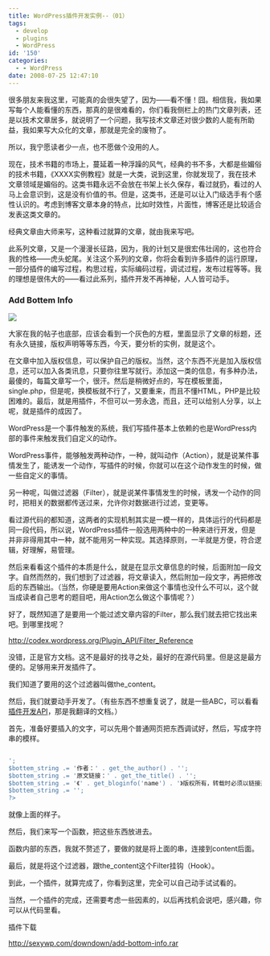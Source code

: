 ```yaml
---
title: WordPress插件开发实例--（01）
tags:
  - develop
  - plugins
  - WordPress
id: '150'
categories:
  - - WordPress
date: 2008-07-25 12:47:10
---
```


很多朋友来我这里，可能真的会很失望了，因为——看不懂！囧。相信我，我如果写每个人能看懂的东西，那真的是很难看的，你们看我侧栏上的热门文章列表，还是以技术文章居多，就说明了一个问题，我写技术文章还对很少数的人能有所助益，我如果写大众化的文章，那就是完全的废物了。

所以，我宁愿读者少一点，也不愿做个没用的人。

现在，技术书籍的市场上，蔓延着一种浮躁的风气，经典的书不多，大都是些媚俗的技术书籍，《XXXX实例教程》就是一大类，说到这里，你就发现了，我在技术文章领域是媚俗的。这类书籍永远不会放在书架上长久保存，看过就扔，看过的人马上会意识到，这是没有价值的书。但是，这类书，还是可以让入门级选手有个感性认识的。考虑到博客文章本身的特点，比如时效性，片面性，博客还是比较适合发表这类文章的。

经典文章由大师来写，这种看过就算的文章，就由我来写吧。
<!-- more -->
此系列文章，又是一个漫漫长征路，因为，我的计划又是很宏伟壮阔的，这也符合我的性格——虎头蛇尾。关注这个系列的文章，你将会看到许多插件的运行原理，一部分插件的编写过程，构思过程，实际编码过程，调试过程，发布过程等等。我的理想是很伟大的——看过此系列，插件开发不再神秘，人人皆可动手。

### Add Bottem Info

[![](http://lh5.ggpht.com/TangChao.ZJU/SIlTWI-LZfI/AAAAAAAAAeQ/-Qt5QGOk5P0/s400/add-bottom-info.png)](http://picasaweb.google.com/TangChao.ZJU/Illustration/photo#5226800482370676210)

大家在我的帖子也底部，应该会看到一个灰色的方框，里面显示了文章的标题，还有永久链接，版权声明等等东西，今天，要分析的实例，就是这个。

在文章中加入版权信息，可以保护自己的版权。当然，这个东西不光是加入版权信息，还可以加入各类讯息，只要你往里写就行。添加这一类的信息，有多种办法，最傻的，每篇文章写一个，很汗。然后是稍微好点的，写在模板里面，single.php，但是呢，换模板就不行了，又要重来，而且不懂HTML，PHP是比较困难的。最后，就是用插件，不但可以一劳永逸，而且，还可以给别人分享，以上呢，就是插件的成因了。

WordPress是一个事件触发的系统，我们写插件基本上依赖的也是WordPress内部的事件来触发我们自定义的动作。

WordPress事件，能够触发两种动作，一种，就叫动作（Action），就是说某件事情发生了，能诱发一个动作，写插件的时候，你就可以在这个动作发生的时候，做一些自定义的事情。

另一种呢，叫做过滤器（Filter），就是说某件事情发生的时候，诱发一个动作的同时，把相关的数据都传送过来，允许你对数据进行过滤，变更等。

看过源代码的都知道，这两者的实现机制其实是一模一样的，具体运行的代码都是同一段代码，所以说，WordPress插件一般选用两种中的一种来进行开发，但是并非非得用其中一种，就不能用另一种实现。其选择原则，一半就是方便，符合逻辑，好理解，易管理。

然后来看看这个插件的本质是什么，就是在显示文章信息的时候，后面附加一段文字。自然而然的，我们想到了过滤器，将文章读入，然后附加一段文字，再把修改后的东西输出。（当然，你硬是要用Action来做这个事情也没什么不可以，这个就当成读者自己思考的题目吧，用Action怎么做这个事情呢？）

好了，既然知道了是要用一个能过滤文章内容的Filter，那么我们就去把它找出来吧。到哪里找呢？

http://codex.wordpress.org/Plugin_API/Filter_Reference

没错，正是官方文档。这不是最好的找寻之处，最好的在源代码里。但是这是最方便的。足够用来开发插件了。

我们知道了要用的这个过滤器叫做the_content。

然后，我们就要动手开发了。（有些东西不想重复说了，就是一些ABC，可以看看[插件开发API](http://sexywp.com/wordpress-plugin-api.htm)，那是我翻译的文档。）

首先，准备好要插入的文字，可以先用个普通网页把东西调试好，然后，写成字符串的模样。

```php

';
$bottem_string .= '作者：' . get_the_author() . '';
$bottem_string .= '原文链接：' . get_the_title() . '';
$bottem_string .= '《' . get_bloginfo('name') . '》版权所有，转载时必须以链接形式注明作者和原始出处及本声明。';
$bottem_string .= '';
?>

```

就像上面的样子。

然后，我们来写一个函数，把这些东西放进去。

函数内部的东西，我就不赘述了，要做的就是将上面的串，连接到content后面。

最后，就是将这个过滤器，跟the_content这个Filter挂钩（Hook）。

到此，一个插件，就算完成了，你看到这里，完全可以自己动手试试看的。

当然，一个插件的完成，还需要考虑一些因素的，以后再找机会说吧，感兴趣，你可以从代码里看。

插件下载

http://sexywp.com/downdown/add-bottom-info.rar